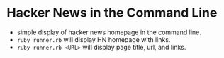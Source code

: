 # Hacker News in the Command Line

- simple display of hacker news homepage in the command line.
- `ruby runner.rb` will display HN homepage with links.
- `ruby runner.rb <URL>` will display page title, url, and links.
